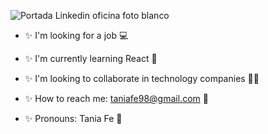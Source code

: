 
![Portada Linkedin oficina foto blanco](https://user-images.githubusercontent.com/116085996/229599675-9c6345a7-7125-427c-83f6-3ddf905f21f6.png)


<!-- **Taniagf31/Taniagf31** is a ✨ _special_ ✨ repository because its `README.md` (this file) appears on your GitHub profile. -->

- ✨ I'm looking for a job 💻

- ✨ I'm currently learning React 📝

- ✨ I'm looking to collaborate in technology companies 👩‍💼

- ✨ How to reach me: taniafe98@gmail.com 📧

- ✨ Pronouns: Tania Fe 🌸

